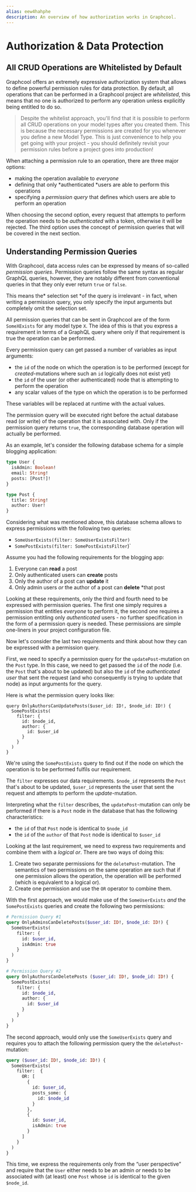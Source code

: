 ```yaml
---
alias: eew4hahphe 
description: An overview of how authorization works in Graphcool.
---
```


# Authorization & Data Protection

## All CRUD Operations are Whitelisted by Default

Graphcool offers an extremely expressive authorization system that allows to define powerful permission rules for data protection. By default, all operations that can be performed in a Graphcool project are *whitelisted*, this means that no one is authorized to perform any operation unless explicitly being entitled to do so.


> Despite the whitelist approach, you'll find that it is possible to perform all CRUD operations on your model types after you created them. This is because the necessary permissions are created for you whenever you define a new Model Type. This is just convenience to help you get going with your project - you should definitely revisit your permission rules before a project goes into production!


When attaching a permission rule to an operation, there are three major options:

* making the operation available to *everyone*
* defining that only *authenticated *users are able to perform this operations
* specifying a *permission query* that defines which users are able to perform an operation

When choosing the second option, every request that attempts to perform the operation needs to be *authenticated* with a token, otherwise it will be rejected. The third option uses the concept of permission queries that will be covered in the next section.

## Understanding Permission Queries

With Graphcool, data access rules can be expressed by means of so-called *permission queries*. Permission queries follow the same syntax as regular GraphQL queries, however, they are notably different from conventional queries in that they only ever return `true` or `false`. 

This means the* selection set *of the query is irrelevant - in fact, when writing a permission query, you only specify the input arguments but completely omit the selection set.

All permission queries that can be sent in Graphcool are of the form `SomeXExists` for any model type `X`. The idea of this is that you express a requirement in terms of a GraphQL query where only if that requirement is true the operation can be performed. 

Every permission query can get passed a number of variables as input arguments:

* the `id` of the node on which the operation is to be performed (except for *created*-mutations where such an `id` logically does not exist yet)
* the `id` of the user (or other authenticated) node that is attempting to perform the operation
* any scalar values of the type on which the operation is to be performed

These variables will be replaced at runtime with the actual values.

 The permission query will be executed right before the actual database read (or write) of the operation that it is associated with. Only if the permission query returns `true`, the corresponding database operation will actually be performed.

As an example, let's consider the following database schema for a simple blogging application:

```graphql
type User {
  isAdmin: Boolean!
  email: String!
  posts: [Post!]!
}

type Post {
  title: String!
  author: User!
}
```

Considering what was mentioned above, this database schema allows to express permissions with the following two queries:

* `SomeUserExists(filter: SomeUserExistsFilter)`
* `SomePostExists(filter: SomePostExistsFilter`)`

Assume you had the following requirements for the blogging app:

1. Everyone can **read** a post
2. Only authenticated users can **create** posts
3. Only the author of a post can **update** it
4. Only admin users *or* the author of a post can **delete** *that post

Looking at these requirements, only the third and fourth need to be expressed with permission queries. The first one simply requires a permission that entitles *everyone* to perform it, the second one requires a permission entitling only *authenticated* users - no further specification in the form of a permission query is needed. These permissions are simple one-liners in your project configuration file.

Now let's consider the last two requirements and think about how they can be expressed with a permission query. 

First, we need to specify a permission query for the `updatePost`-mutation on the `Post` type. In this case, we need to get passed the `id` of the *node* (i.e. the `Post` that's about to be updated) but also the `id` of the *authenticated user* that sent the request (and who consequently is trying to update that node) as input arguments for the query.

Here is what the permission query looks like:

```
query OnlyAuthorsCanUpdatePosts($user_id: ID!, $node_id: ID!) {
  SomePostExists(
    filter: {
      id: $node_id,
      author: {
        id: $user_id
      }
    }
  )
}
```

We're using the `SomePostExists` query to find out if the node on which the operation is to be performed fulfils our requirement.

The `filter` expresses our data requirements. `$node_id` represents the `Post` that's about to be updated, `$user_id` represents the user that sent the request and attempts to perform the *update*-mutation. 

Interpreting what the `filter` describes, the `updatePost`-mutation can only be performed if there is a `Post` node in the database that has the following characteristics:

* the `id` of that `Post` node is identical to `$node_id`
* the `id` of the `author` of that `Post` node is identical to `$user_id`

Looking at the last requirement, we need to express two requirements and combine them with a *logical or*. There are two ways of doing this:

1. Create two separate permissions for the `deletePost`-mutation. The semantics of two permissions on the same operation are such that if one permission allows the operation, the operation will be performed (which is equivalent to a logical or).
2. Create one permission and use the `OR` operator to combine them.

With the first approach, we would make use of the `SomeUserExists` *and* the `SomePostExists` queries and create the following two permissions:

```graphql
# Permission Query #1
query OnlyAdminsCanDeletePosts($user_id: ID!, $node_id: ID!) {
  SomeUserExists(
    filter: {
      id: $user_id,
      isAdmin: true
    }
  )
}
```

```graphql
# Permission Query #2
query OnlyAuthorsCanDeletePosts ($user_id: ID!, $node_id: ID!) {
  SomePostExists(
    filter: {
      id: $node_id,
      author: {
        id: $user_id
      }
    }
  )
}
```

The second approach, would only use the `SomeUserExists` query and requires you to attach the following permission query the the `deletePost`-mutation:

```graphql
query ($user_id: ID!, $node_id: ID!) {
  SomeUserExists(
    filter:  { 
      OR: [
        {
          id: $user_id,
          posts_some: {
            id: $node_id
          }
        }, 
        {
          id: $user_id,
          isAdmin: true
        }
      ]
    }
  )
}
```

This time, we express the requirements only from the “user perspective” and require that the `User` either needs to be an admin *or* needs to be associated with (at least) one `Post` whose `id` is identical to the given `$node_id`.


